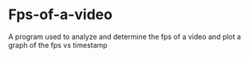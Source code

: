 # Fps-of-a-video
A program used to analyze and determine the fps of a video and plot a graph of the fps vs timestamp
